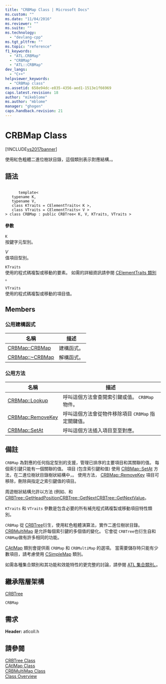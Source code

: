 ```yaml
---
title: "CRBMap Class | Microsoft Docs"
ms.custom: ""
ms.date: "11/04/2016"
ms.reviewer: ""
ms.suite: ""
ms.technology: 
  - "devlang-cpp"
ms.tgt_pltfrm: ""
ms.topic: "reference"
f1_keywords: 
  - "ATL.CRBMap"
  - "CRBMap"
  - "ATL::CRBMap"
dev_langs: 
  - "C++"
helpviewer_keywords: 
  - "CRBMap class"
ms.assetid: 658e94dc-e835-4356-aed1-1513e1f66969
caps.latest.revision: 18
author: "mikeblome"
ms.author: "mblome"
manager: "ghogen"
caps.handback.revision: 21
---
```

# CRBMap Class
[!INCLUDE[vs2017banner](../../assembler/inline/includes/vs2017banner.md)]

使用紅色粗體二進位樹狀目錄，這個類別表示對應結構，。  
  
## 語法  
  
```  
  
      template<   
   typename K,  
   typename V,  
   class KTraits = CElementTraits< K >,  
   class VTraits = CElementTraits< V >   
> class CRBMap : public CRBTree< K, V, KTraits, VTraits >  
```  
  
#### 參數  
 `K`  
 按鍵字元型別。  
  
 *V*  
 值項目型別。  
  
 `KTraits`  
 使用的程式碼複製或移動的要素。  如需的詳細資訊請參閱 [CElementTraits 類別](../../atl/reference/celementtraits-class.md) 。  
  
 `VTraits`  
 使用的程式碼複製或移動的項目值。  
  
## Members  
  
### 公用建構函式  
  
|名稱|描述|  
|--------|--------|  
|[CRBMap::CRBMap](../Topic/CRBMap::CRBMap.md)|建構函式。|  
|[CRBMap::~CRBMap](../Topic/CRBMap::~CRBMap.md)|解構函式。|  
  
### 公用方法  
  
|名稱|描述|  
|--------|--------|  
|[CRBMap::Lookup](../Topic/CRBMap::Lookup.md)|呼叫這個方法會查閱索引鍵或值。 `CRBMap` 物件。|  
|[CRBMap::RemoveKey](../Topic/CRBMap::RemoveKey.md)|呼叫這個方法會從物件移除項目 `CRBMap` 指定關鍵值。|  
|[CRBMap::SetAt](../Topic/CRBMap::SetAt.md)|呼叫這個方法插入項目至至對應。|  
  
## 備註  
 `CRBMap` 為對應的任何指定型別的支援，管理已排序的主要項目和其關聯的值。  每個索引鍵只能有一個關聯的值。  項目 \(包含索引鍵和值\) 使用 [CRBMap::SetAt](../Topic/CRBMap::SetAt.md) 方法，在二進位樹狀目錄樹狀結構中，。  使用方法， [CRBMap::RemoveKey](../Topic/CRBMap::RemoveKey.md) 項目可移除，刪除與指定之索引鍵值的項目。  
  
 周遊樹狀結構允許以方法 \(例如、和 [CRBTree::GetHeadPosition](../Topic/CRBTree::GetHeadPosition.md)[CRBTree::GetNext](../Topic/CRBTree::GetNext.md)[CRBTree::GetNextValue](../Topic/CRBTree::GetNextValue.md)。  
  
 `KTraits` 和 `VTraits` 參數是包含必要的所有補充程式碼複製或移動項目特性類別。  
  
 `CRBMap` 從 [CRBTree](../../atl/reference/crbtree-class.md)衍生，使用紅色粗體演算法，實作二進位樹狀目錄。  [CRBMultiMap](../../atl/reference/crbmultimap-class.md) 是允許每個索引鍵的多個值的變化。  它會從 `CRBTree`也衍生自和 `CRBMap`做有許多相同的功能。  
  
 [CAtlMap](../../atl/reference/catlmap-class.md) 類別會提供兩 `CRBMap` 和 `CRBMultiMap` 的選項。  當需要儲存時只能有少數項目，請考慮使用 [CSimpleMap](../../atl/reference/csimplemap-class.md) 類別。  
  
 如需各種集合類別和其功能和效能特性的更完整的討論，請參閱 [ATL 集合類別。](../../atl/atl-collection-classes.md)。  
  
## 繼承階層架構  
 [CRBTree](../../atl/reference/crbtree-class.md)  
  
 `CRBMap`  
  
## 需求  
 **Header:** atlcoll.h  
  
## 請參閱  
 [CRBTree Class](../../atl/reference/crbtree-class.md)   
 [CAtlMap Class](../../atl/reference/catlmap-class.md)   
 [CRBMultiMap Class](../../atl/reference/crbmultimap-class.md)   
 [Class Overview](../../atl/atl-class-overview.md)